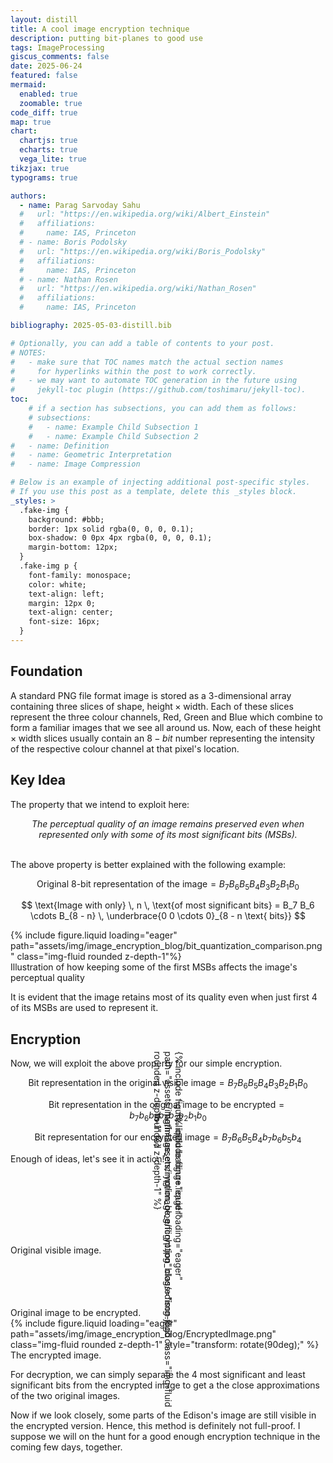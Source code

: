 ```yaml
---
layout: distill
title: A cool image encryption technique
description: putting bit-planes to good use
tags: ImageProcessing
giscus_comments: false
date: 2025-06-24
featured: false
mermaid:
  enabled: true
  zoomable: true
code_diff: true
map: true
chart:
  chartjs: true
  echarts: true
  vega_lite: true
tikzjax: true
typograms: true

authors:
  - name: Parag Sarvoday Sahu
  #   url: "https://en.wikipedia.org/wiki/Albert_Einstein"
  #   affiliations:
  #     name: IAS, Princeton
  # - name: Boris Podolsky
  #   url: "https://en.wikipedia.org/wiki/Boris_Podolsky"
  #   affiliations:
  #     name: IAS, Princeton
  # - name: Nathan Rosen
  #   url: "https://en.wikipedia.org/wiki/Nathan_Rosen"
  #   affiliations:
  #     name: IAS, Princeton

bibliography: 2025-05-03-distill.bib

# Optionally, you can add a table of contents to your post.
# NOTES:
#   - make sure that TOC names match the actual section names
#     for hyperlinks within the post to work correctly.
#   - we may want to automate TOC generation in the future using
#     jekyll-toc plugin (https://github.com/toshimaru/jekyll-toc).
toc:
    # if a section has subsections, you can add them as follows:
    # subsections:
    #   - name: Example Child Subsection 1
    #   - name: Example Child Subsection 2
#   - name: Definition
#   - name: Geometric Interpretation
#   - name: Image Compression

# Below is an example of injecting additional post-specific styles.
# If you use this post as a template, delete this _styles block.
_styles: >
  .fake-img {
    background: #bbb;
    border: 1px solid rgba(0, 0, 0, 0.1);
    box-shadow: 0 0px 4px rgba(0, 0, 0, 0.1);
    margin-bottom: 12px;
  }
  .fake-img p {
    font-family: monospace;
    color: white;
    text-align: left;
    margin: 12px 0;
    text-align: center;
    font-size: 16px;
  }
---
```


## Foundation
A standard PNG file format image is stored as a 3-dimensional array containing three slices of shape, $\text{height} \times \text{width}$. Each of these slices represent the three colour channels, $\text{Red, Green and Blue}$ which combine to form a familiar images that we see all around us. Now, each of these $\text{height} \times \text{width}$ slices usually contain an $8-bit$ number representing the intensity of the respective colour channel at that pixel's location.



## Key Idea 

The property that we intend to exploit here:
<div style="text-align:center; font-style:italic;">
The perceptual quality of an image remains preserved even when represented only with some of its most significant bits (MSBs).
</div>

<br>

The above property is better explained with the following example:

$$
\text{Original 8-bit representation of the image} = B_{7}B_{6}B_{5}B_{4}B_{3}B_{2}B_{1}B_{0}
$$

$$
\text{Image with only} \, n \, \text{of most significant bits} = B_7 B_6 \cdots B_{8 - n} \, \underbrace{0 0 \cdots 0}_{8 - n \text{ bits}}
$$

<div class="row mt-3">
    <div class="col-18 mx-auto mt-3 mt-md-0">
        {% include figure.liquid loading="eager" path="assets/img/image_encryption_blog/bit_quantization_comparison.png" class="img-fluid rounded z-depth-1"%}
    </div>
</div>
<div class="caption">
    Illustration of how keeping some of the first MSBs affects the image's perceptual quality 
</div>

It is evident that the image retains most of its quality even when just first $4$ of its MSBs are used to represent it.


## Encryption
Now, we will exploit the above property for our simple encryption.

$$
\text{Bit representation in the original visible image} = B_{7}B_{6}B_{5}B_{4}B_{3}B_{2}B_{1}B_{0}
$$

$$
\text{Bit representation in the original image to be encrypted} = b_{7}b_{6}b_{5}b_{4}b_{3}b_{2}b_{1}b_{0}
$$

$$
\text{Bit representation for our encrypted image} = B_{7}B_{6}B_{5}B_{4}b_{7}b_{6}b_{5}b_{4}
$$

Enough of ideas, let's see it in action!


<div class="row mt-3">
    <div class="col-6 mx-auto mt-3 mt-md-0">
        <div style="transform: rotate(90deg); display: inline-block; margin-top: 2rem; margin-bottom: 2rem;">
        {% include figure.liquid loading="eager" path="assets/img/image_encryption_blog/flight.jpg" class="img-fluid rounded z-depth-1" %}
        </div>
    </div>
</div>
<div class="caption">
    Original visible image.
</div>

<div class="row mt-3">
    <div class="col-6 mx-auto mt-3 mt-md-0">
        <div style="transform: rotate(90deg); display: inline-block; margin-bottom: 2rem;">
            {% include figure.liquid loading="eager" path="assets/img/image_encryption_blog/edison.jpg" class="img-fluid rounded z-depth-1" %}
        </div>
    </div>
</div>
<div class="caption">
    Original image to be encrypted.
</div>



<div class="row mt-3">
    <div class="col-6 mx-auto mt-3 mt-md-0">
        {% include figure.liquid loading="eager" path="assets/img/image_encryption_blog/EncryptedImage.png" class="img-fluid rounded z-depth-1" 
        style="transform: rotate(90deg);" %}
    </div>
</div>
<div class="caption">
    The encrypted image.
</div>

For decryption, we can simply separate the $4$ most significant and least significant bits from the encrypted image to get a the close approximations of the two original images.

Now if we look closely, some parts of the Edison's image are still visible in the encrypted version. Hence, this method is definitely not full-proof. I suppose we will on the hunt for a good enough encryption technique in the coming few days, together.
















